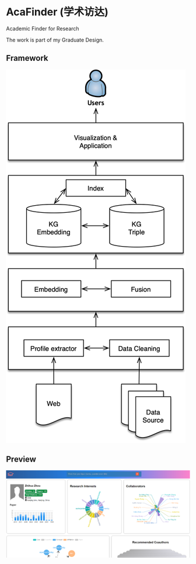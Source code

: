 # AcaFinder (学术访达)
Academic Finder for Research

The work is part of my Graduate Design.

## Framework
![](https://github.com/xyjigsaw/AcaFinder/blob/master/AcaFinder%20Architecture.png?imageMogr2/auto-orient/strip%7CimageView2/2/w/200)

## Preview
![](https://github.com/xyjigsaw/AcaFinder/blob/master/preview3.png)

